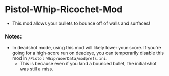 # Pistol-Whip-Ricochet-Mod

- This mod allows your bullets to bounce off of walls and surfaces!

### Notes:
- In deadshot mode, using this mod will likely lower your score. If you're going for a high-score run on deadeye, you can temporarily disable this mod in ```/Pistol Whip/userData/modprefs.ini```. 
  - This is because even if you land a bounced bullet, the initial shot was still a miss. 
